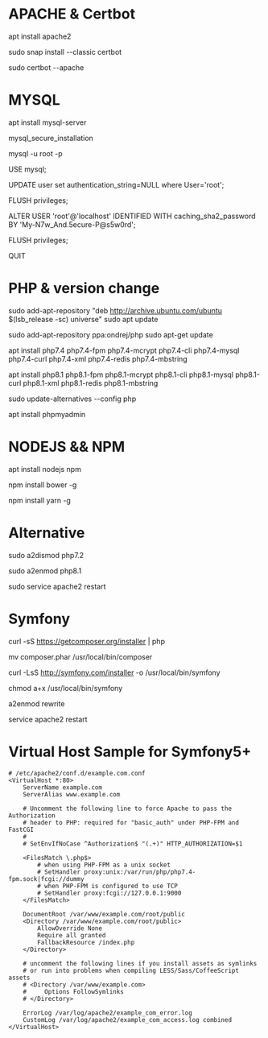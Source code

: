 # APACHE & Certbot

apt install apache2 

sudo snap install --classic certbot

sudo certbot --apache

# MYSQL

apt install mysql-server

mysql_secure_installation

mysql -u root -p

USE mysql;

UPDATE user set authentication_string=NULL where User='root';

FLUSH privileges;

ALTER USER 'root'@'localhost' IDENTIFIED WITH caching_sha2_password BY 'My-N7w_And.5ecure-P@s5w0rd';

FLUSH privileges;

QUIT
 
# PHP & version change

sudo add-apt-repository "deb http://archive.ubuntu.com/ubuntu $(lsb_release -sc) universe"
sudo apt update

sudo add-apt-repository ppa:ondrej/php
sudo apt-get update 

apt install php7.4 php7.4-fpm php7.4-mcrypt php7.4-cli php7.4-mysql php7.4-curl php7.4-xml php7.4-redis php7.4-mbstring

apt install php8.1 php8.1-fpm php8.1-mcrypt php8.1-cli php8.1-mysql php8.1-curl php8.1-xml php8.1-redis php8.1-mbstring

sudo update-alternatives --config php

apt install phpmyadmin

# NODEJS && NPM

apt install nodejs npm

npm install bower -g

npm install yarn -g
 
# Alternative 

sudo a2dismod php7.2

sudo a2enmod php8.1

sudo service apache2 restart


# Symfony 

curl -sS https://getcomposer.org/installer | php

mv composer.phar /usr/local/bin/composer 

curl -LsS http://symfony.com/installer -o /usr/local/bin/symfony

chmod a+x /usr/local/bin/symfony

a2enmod rewrite

service apache2 restart


# Virtual Host Sample for Symfony5+

```
# /etc/apache2/conf.d/example.com.conf
<VirtualHost *:80>
    ServerName example.com
    ServerAlias www.example.com

    # Uncomment the following line to force Apache to pass the Authorization
    # header to PHP: required for "basic_auth" under PHP-FPM and FastCGI
    #
    # SetEnvIfNoCase ^Authorization$ "(.+)" HTTP_AUTHORIZATION=$1

    <FilesMatch \.php$>
        # when using PHP-FPM as a unix socket
        # SetHandler proxy:unix:/var/run/php/php7.4-fpm.sock|fcgi://dummy
        # when PHP-FPM is configured to use TCP
        # SetHandler proxy:fcgi://127.0.0.1:9000
    </FilesMatch>

    DocumentRoot /var/www/example.com/root/public
    <Directory /var/www/example.com/root/public>
        AllowOverride None
        Require all granted
        FallbackResource /index.php
    </Directory>

    # uncomment the following lines if you install assets as symlinks
    # or run into problems when compiling LESS/Sass/CoffeeScript assets
    # <Directory /var/www/example.com>
    #     Options FollowSymlinks
    # </Directory>

    ErrorLog /var/log/apache2/example_com_error.log
    CustomLog /var/log/apache2/example_com_access.log combined
</VirtualHost>
```
